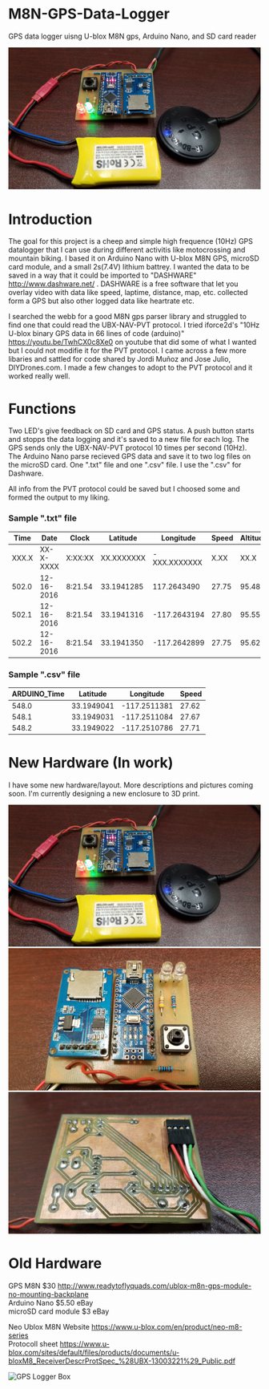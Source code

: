 # M8N-GPS-Data-Logger
GPS data logger uisng U-blox M8N gps, Arduino Nano, and SD card reader

<img alt="GPS Logger Box" src="https://github.com/anderssonemil/M8N-GPS-Data-Logger/blob/master/Component%20Assembly.jpg">


# Introduction
The goal for this project is a cheep and simple high frequence (10Hz) GPS datalogger that I can use during different activitis like motocrossing and mountain biking. I based it on Arduino Nano with U-blox M8N GPS, microSD card module, and a small 2s(7.4V) lithium battrey.
I wanted the data to be saved in a way that it could be imported to "DASHWARE"  http://www.dashware.net/ . DASHWARE is a free software that let you overlay video with data like speed, laptime, distance, map, etc. collected form a GPS but also other logged data like heartrate etc.

I searched the webb for a good M8N gps parser library and struggled to find one that could read the UBX-NAV-PVT protocol. I tried iforce2d's "10Hz U-blox binary GPS data in 66 lines of code (arduino)" https://youtu.be/TwhCX0c8Xe0  on youtube that did some of what I wanted but I could not modifie it for the PVT protocol. I came across a few more libaries and sattled for code shared by Jordi Muñoz and Jose Julio, DIYDrones.com. I made a few changes to adopt to the PVT protocol and it worked really well.

# Functions
Two LED's give feedback on SD card and GPS status.
A push button starts and stopps the data logging and it's saved to a new file for each log.
The GPS sends only the UBX-NAV-PVT protocol 10 times per second (10Hz).
The Arduino Nano parse  recieved GPS data and save it to two log files on the microSD card. One ".txt" file and one ".csv" file. I use the ".csv" for Dashware.

All info from the PVT protocol could be saved but I choosed some and formed the output to my liking.

### Sample ".txt" file

|Time|Date|Clock|Latitude|Longitude|Speed|Altitude|Number_of_Satelites|Fix|
|---|---|---|---|---|---|---|---|---|
|XXX.X|XX-X-XXXX|X:XX:XX|XX.XXXXXXX|-XXX.XXXXXXX|X.XX|XX.X|X|X|
|502.0|12-16-2016|8:21.54|33.1941285|117.2643490|27.75|95.48|19|3|
|502.1|12-16-2016|8:21.54|33.1941316|-117.2643194|27.80|95.55|19|3|
|502.2|12-16-2016|8:21.54|33.1941350|-117.2642899|27.75|95.62|19|3|

### Sample ".csv" file

|ARDUINO_Time|Latitude|Longitude|Speed|
|---|---|---|---|
|548.0|33.1949041|-117.2511381|27.62|
|548.1|33.1949031|-117.2511084|27.67|
|548.2|33.1949022|-117.2510786|27.71|


# New Hardware (In work)
I have some new hardware/layout. More descriptions and pictures coming soon. I'm currently designing a new enclosure to 3D print.

<img alt="GPS Logger Box" src="https://github.com/anderssonemil/M8N-GPS-Data-Logger/blob/master/Component%20Assembly.jpg">

<img alt="GPS Logger Box" src="https://github.com/anderssonemil/M8N-GPS-Data-Logger/blob/master/Circuite%20Board%20Components.jpg">

<img alt="GPS Logger Box" src="https://github.com/anderssonemil/M8N-GPS-Data-Logger/blob/master/Circuite%20Board%20Traces.jpg">

# Old Hardware
GPS M8N $30 http://www.readytoflyquads.com/ublox-m8n-gps-module-no-mounting-backplane  
Arduino Nano $5.50 eBay  
microSD card module $3 eBay

Neo Ublox M8N
Website https://www.u-blox.com/en/product/neo-m8-series  
Protocoll sheet https://www.u-blox.com/sites/default/files/products/documents/u-bloxM8_ReceiverDescrProtSpec_%28UBX-13003221%29_Public.pdf 

<img alt="GPS Logger Box" src="https://github.com/anderssonemil/M8N-GPS-Data-Logger/blob/master/GPS%20Logger%20Assembly.jpg">


